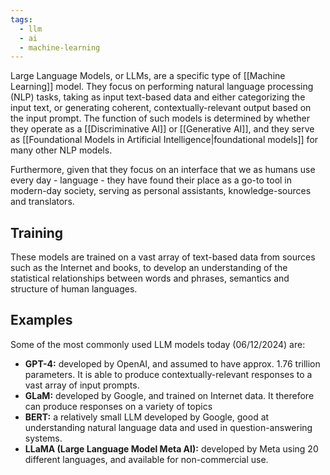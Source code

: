 ```yaml
---
tags:
  - llm
  - ai
  - machine-learning
---
```

Large Language Models, or LLMs, are a specific type of [[Machine Learning]] model. They focus on performing natural language processing (NLP) tasks, taking as input text-based data and either categorizing the input text, or generating coherent, contextually-relevant output based on the input prompt. The function of such models is determined by whether they operate as a [[Discriminative AI]] or [[Generative AI]], and they serve as [[Foundational Models in Artificial Intelligence|foundational models]] for many other NLP models.

Furthermore, given that they focus on an interface that we as humans use every day - language - they have found their place as a go-to tool in modern-day society, serving as personal assistants, knowledge-sources and translators.
## Training
These models are trained on a vast array of text-based data from sources such as the Internet and books, to develop an understanding of the statistical relationships between words and phrases, semantics and structure of human languages.
## Examples
Some of the most commonly used LLM models today (06/12/2024) are:
- **GPT-4:** developed by OpenAI, and assumed to have approx. 1.76 trillion parameters. It is able to produce contextually-relevant responses to a vast array of input prompts.
- **GLaM:** developed by Google, and trained on Internet data. It therefore can produce responses on a variety of topics
- **BERT:** a relatively small LLM developed by Google, good at understanding natural language data and used in question-answering systems.
- **LLaMA (Large Language Model Meta AI):** developed by Meta using 20 different languages, and available for non-commercial use.